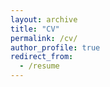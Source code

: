 ```yaml
---
layout: archive
title: "CV"
permalink: /cv/
author_profile: true
redirect_from:
  - /resume
---
```


<object data="CV2.pdf" width="1000" height="1000" type='application/pdf'/>

